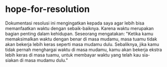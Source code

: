 # hope-for-resolution
Dokumentasi resolusi ini mengingatkan kepada saya agar lebih bisa memanfaatkan waktu dengan sebaik-baiknya. Karena waktu merupakan bagian penting dalam kehidupan. Seseorang mengatakan: "Ketika kamu memaksimalkan waktu dengan benar di masa mudamu, masa tuamu tidak akan bekerja lebih keras seperti masa mudamu dulu. Sebaliknya, jika kamu tidak pernah menghargai waktu di masa mudamu, kamu akan bekerja ekstra lebih keras di masa tuamu, untuk membayar waktu yang telah kau sia-siakan di masa mudamu dulu."
